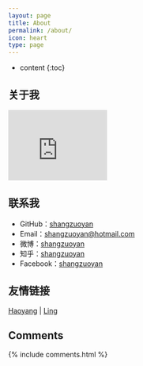 ```yaml
---
layout: page
title: About
permalink: /about/
icon: heart
type: page
---
```


* content
{:toc}

## 关于我

<iframe src="https://githubbadge.appspot.com/shangzuoyan?s=1" style="border: 0;height: 142px;width: 200px;overflow: hidden;" frameBorder="0"></iframe>

## 联系我

* GitHub：[shangzuoyan](https://github.com/shangzuoyan)
* Email：[shangzuoyan@hotmail.com](mailto:shangzuoyan@hotmail.com)
* 微博：[shangzuoyan](http://weibo.com/shangzuoyan)
* 知乎：[shangzuoyan](https://www.zhihu.com/people/shangzuoyan)
* Facebook：[shangzuoyan](https://www.facebook.com/shangzuoyan)


## 友情链接

[Haoyang](http://gaohaoyang.github.io/) \| [Ling](http://linglinyp.com/)

## Comments

{% include comments.html %}
